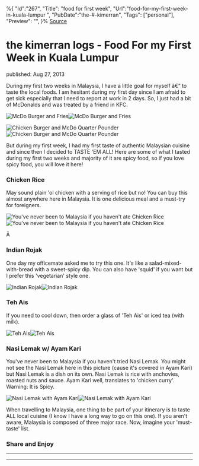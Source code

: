 ﻿%{
    "Id":"267",
    "Title": "food for first week",
    "Url":"food-for-my-first-week-in-kuala-lumpur",
    "PubDate":"the-#-kimerran",
    "Tags": ["personal"],
    "Preview": "",
}%
[Source](http://markhughneri.com/blog/1246/food-for-my-first-week-in-kuala-lumpur/ "Permalink to the kimerran logs - Food For my First Week in Kuala Lumpur")

# the kimerran logs - Food For my First Week in Kuala Lumpur

published: Aug 27, 2013

During my first two weeks in Malaysia, I have a little goal for myself â€“ to taste the local foods. I am hesitant during my first day since I am afraid to get sick especially that I need to report at work in 2 days. So, I just had a bit of McDonalds and was treated by a friend in KFC.

![McDo Burger and Fries][1]![McDo Burger and Fries][2]

![Chicken Burger and McDo Quarter Pounder][1]![Chicken Burger and McDo Quarter Pounder][3]

But during my first week, I had my first taste of authentic Malaysian cuisine and since then I decided to TASTE 'EM ALL! Here are some of what I tasted during my first two weeks and majority of it are spicy food, so if you love spicy food, you will love it here!

### Chicken Rice

May sound plain 'ol chicken with a serving of rice but no! You can buy this almost anywhere here in Malaysia. It is one delicious meal and a must-try for foreigners.

![You've never been to Malaysia if you haven't ate Chicken Rice][1]![You've never been to Malaysia if you haven't ate Chicken Rice][4]

Â 

### Indian Rojak

One day my officemate asked me to try this one. It's like a salad-mixed-with-bread with a sweet-spicy dip. You can also have 'squid' if you want but I prefer this 'vegetarian' style one.

![Indian Rojak][1]![Indian Rojak][5]

### Teh Ais

If you need to cool down, then order a glass of 'Teh Ais' or iced tea (with milk).

![Teh Ais][1]![Teh Ais][6]

### Nasi Lemak w/ Ayam Kari

You've never been to Malaysia if you haven't tried Nasi Lemak. You might not see the Nasi Lemak here in this picture (cause it's covered in Ayam Kari) but Nasi Lemak is a dish on its own. Nasi Lemak is rice with anchovies, roasted nuts and sauce. Ayam Kari well, translates to 'chicken curry'. Warning: It is Spicy.

![Nasi Lemak with Ayam Kari][1]![Nasi Lemak with Ayam Kari][7]

When travelling to Malaysia, one thing to be part of your itinerary is to taste ALL local cuisine (I know I have a long way to go on this one). If you aren't aware, Malaysia is composed of three major race. Now, imagine your 'must-taste' list.

### Share and Enjoy

* * *

* * *

[1]: http://markhughneri.com/blog/assets/loading.gif
[2]: http://www.sisigbytes.com/wp-content/uploads/2013/08/mcdonalds-burger-and-fries.jpg
[3]: http://www.sisigbytes.com/wp-content/uploads/2013/08/chicken-burger-mcdo-quarter-pounder.jpg
[4]: http://markhughneri.com/blog/wp-content/uploads/2013/08/chicken-rice-malaysia-1024x857.jpg
[5]: http://www.sisigbytes.com/wp-content/uploads/2013/08/indian-rojak.jpg
[6]: http://www.sisigbytes.com/wp-content/uploads/2013/08/teh-tarik.jpg
[7]: http://www.sisigbytes.com/wp-content/uploads/2013/08/nasi-lemak-plus-ayam-kari.jpg
